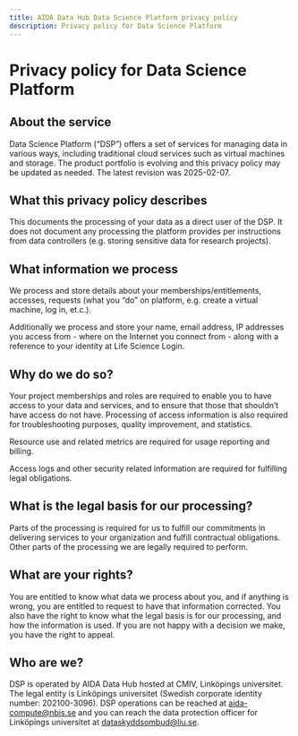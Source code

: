 ```yaml
---
title: AIDA Data Hub Data Science Platform privacy policy
description: Privacy policy for Data Science Platform
---
```


# Privacy policy for Data Science Platform

## About the service

Data Science Platform (“DSP”) offers a set of services for managing
data in various ways, including traditional cloud services such as
virtual machines and storage. The product portfolio is evolving and
this privacy policy may be updated as needed. The latest revision was
2025-02-07.

## What this privacy policy describes

This documents the processing of your data as a direct user of the
DSP. It does not document any processing the platform provides per
instructions from data controllers (e.g. storing sensitive data for
research projects).

## What information we process

We process and store details about your memberships/entitlements,
accesses, requests (what you “do” on platform, e.g. create a virtual
machine, log in, et.c.).

Additionally we process and store your name, email address, IP
addresses you access from - where on the Internet you connect from -
along with a reference to your identity at Life Science Login.

## Why do we do so?

Your project memberships and roles are required to enable you to have
access to your data and services, and to ensure that those that
shouldn’t have access do not have. Processing of access information is
also required for troubleshooting purposes, quality improvement, and
statistics.

Resource use and related metrics are required for usage reporting and
billing.

Access logs and other security related information are required for
fulfilling legal obligations.

## What is the legal basis for our processing?

Parts of the processing is required for us to fulfill our commitments
in delivering services to your organization and fulfill contractual
obligations. Other parts of the processing we are legally required to
perform.

## What are your rights?

You are entitled to know what data we process about you, and if
anything is wrong, you are entitled to request to have that
information corrected. You also have the right to know what the legal
basis is for our processing, and how the information is used. If you
are not happy with a decision we make, you have the right to appeal.

## Who are we?

DSP is operated by AIDA Data Hub hosted at CMIV, Linköpings
universitet. The legal entity is Linköpings universitet (Swedish
corporate identity number: 202100-3096). DSP operations can be reached
at [aida-compute@nbis.se](mailto:aida-compute@nbis.se) and you can reach the
data protection officer for Linköpings universitet at
[dataskyddsombud@liu.se](mailto:dataskyddsombud@liu.se).

